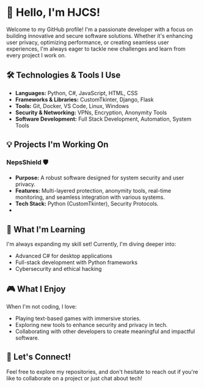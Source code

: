 
# 👋 Hello, I'm HJCS!

Welcome to my GitHub profile! I'm a passionate developer with a focus on building innovative and secure software solutions. Whether it's enhancing user privacy, optimizing performance, or creating seamless user experiences, I'm always eager to tackle new challenges and learn from every project I work on.

## 🛠️ Technologies & Tools I Use
- **Languages:** Python, C#, JavaScript, HTML, CSS
- **Frameworks & Libraries:** CustomTkinter, Django, Flask
- **Tools:** Git, Docker, VS Code, Linux, Windows
- **Security & Networking:** VPNs, Encryption, Anonymity Tools
- **Software Development:** Full Stack Development, Automation, System Tools

## 💡 Projects I'm Working On
### NepsShield 🛡️
- **Purpose:** A robust software designed for system security and user privacy.
- **Features:** Multi-layered protection, anonymity tools, real-time monitoring, and seamless integration with various systems.
- **Tech Stack:** Python (CustomTkinter), Security Protocols.
- 
## 🌱 What I'm Learning
I'm always expanding my skill set! Currently, I'm diving deeper into:
- Advanced C# for desktop applications
- Full-stack development with Python frameworks
- Cybersecurity and ethical hacking

## 🎮 What I Enjoy
When I'm not coding, I love:
- Playing text-based games with immersive stories.
- Exploring new tools to enhance security and privacy in tech.
- Collaborating with other developers to create meaningful and impactful software.

## 🤝 Let's Connect!
Feel free to explore my repositories, and don't hesitate to reach out if you're like to collaborate on a project or just chat about tech!

